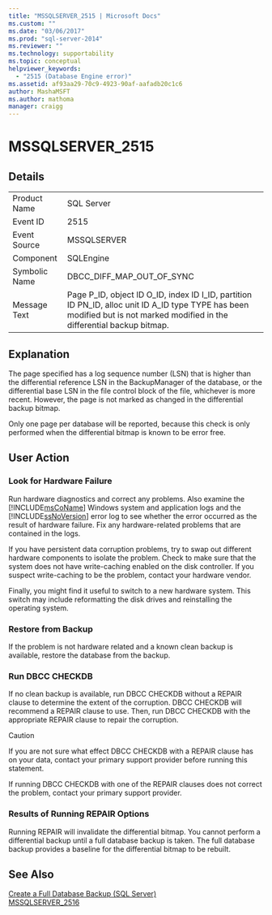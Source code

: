 ```yaml
---
title: "MSSQLSERVER_2515 | Microsoft Docs"
ms.custom: ""
ms.date: "03/06/2017"
ms.prod: "sql-server-2014"
ms.reviewer: ""
ms.technology: supportability
ms.topic: conceptual
helpviewer_keywords: 
  - "2515 (Database Engine error)"
ms.assetid: af93aa29-70c9-4923-90af-aafadb20c1c6
author: MashaMSFT
ms.author: mathoma
manager: craigg
---
```

# MSSQLSERVER_2515
    
## Details  
  
|||  
|-|-|  
|Product Name|SQL Server|  
|Event ID|2515|  
|Event Source|MSSQLSERVER|  
|Component|SQLEngine|  
|Symbolic Name|DBCC_DIFF_MAP_OUT_OF_SYNC|  
|Message Text|Page P_ID, object ID O_ID, index ID I_ID, partition ID PN_ID, alloc unit ID A_ID type TYPE has been modified but is not marked modified in the differential backup bitmap.|  
  
## Explanation  
 The page specified has a log sequence number (LSN) that is higher than the differential reference LSN in the BackupManager of the database, or the differential base LSN in the file control block of the file, whichever is more recent. However, the page is not marked as changed in the differential backup bitmap.  
  
 Only one page per database will be reported, because this check is only performed when the differential bitmap is known to be error free.  
  
## User Action  
  
### Look for Hardware Failure  
 Run hardware diagnostics and correct any problems. Also examine the [!INCLUDE[msCoName](../../includes/msconame-md.md)] Windows system and application logs and the [!INCLUDE[ssNoVersion](../../includes/ssnoversion-md.md)] error log to see whether the error occurred as the result of hardware failure. Fix any hardware-related problems that are contained in the logs.  
  
 If you have persistent data corruption problems, try to swap out different hardware components to isolate the problem. Check to make sure that the system does not have write-caching enabled on the disk controller. If you suspect write-caching to be the problem, contact your hardware vendor.  
  
 Finally, you might find it useful to switch to a new hardware system. This switch may include reformatting the disk drives and reinstalling the operating system.  
  
### Restore from Backup  
 If the problem is not hardware related and a known clean backup is available, restore the database from the backup.  
  
### Run DBCC CHECKDB  
 If no clean backup is available, run DBCC CHECKDB without a REPAIR clause to determine the extent of the corruption. DBCC CHECKDB will recommend a REPAIR clause to use. Then, run DBCC CHECKDB with the appropriate REPAIR clause to repair the corruption.  
  
> [!CAUTION]  
>  If you are not sure what effect DBCC CHECKDB with a REPAIR clause has on your data, contact your primary support provider before running this statement.  
  
 If running DBCC CHECKDB with one of the REPAIR clauses does not correct the problem, contact your primary support provider.  
  
### Results of Running REPAIR Options  
 Running REPAIR will invalidate the differential bitmap. You cannot perform a differential backup until a full database backup is taken. The full database backup provides a baseline for the differential bitmap to be rebuilt.  
  
## See Also  
 [Create a Full Database Backup &#40;SQL Server&#41;](../backup-restore/create-a-full-database-backup-sql-server.md)   
 [MSSQLSERVER_2516](mssqlserver-2516-database-engine-error.md)  
  
  
